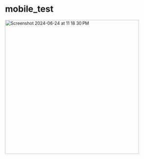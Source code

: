 # mobile_test

<img width="438" alt="Screenshot 2024-06-24 at 11 18 30 PM" src="https://github.com/KudusMusah/mobile_test/assets/118946022/c975992f-722d-470b-8a10-aa57a27a1748">
